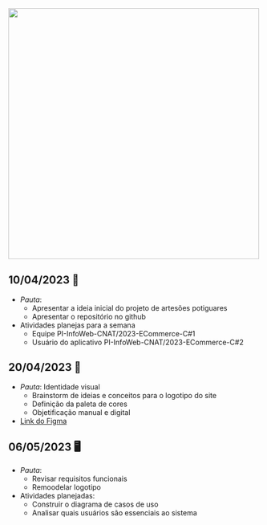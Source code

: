 <div align="left">
  <img src=https://github.com/luvarella/SoulArte/blob/00ff207b510a2496ff47b59982d1e9a6161e2f0e/Soul%20Arte%20-%20Reuni%C3%B5es.gif width="500px"/>
</div>

## 10/04/2023 👥
- *Pauta*: 
  - Apresentar a ideia inicial do projeto de artesões potiguares
  - Apresentar o repositório no github
- Atividades planejas para a semana
  - Equipe PI-InfoWeb-CNAT/2023-ECommerce-C#1
  - Usuário do aplicativo PI-InfoWeb-CNAT/2023-ECommerce-C#2

## 20/04/2023 🎨
- *Pauta*: Identidade visual
  - Brainstorm de ideias e conceitos para o logotipo do site
  - Definição da paleta de cores
  - Objetificação manual e digital
- [Link do Figma](https://www.figma.com/file/smLaO4DKmJeE6GHaLvg4hu/soul-arte?node-id=0%3A1&t=kqMOhRW91GUcHYlU-1)

## 06/05/2023 🖥
- *Pauta*:
  - Revisar requisitos funcionais
  - Remoodelar logotipo
- Atividades planejadas:
  - Construir o diagrama de casos de uso
  - Analisar quais usuários são essenciais ao sistema
